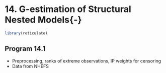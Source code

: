 # 14. G-estimation of Structural Nested Models{-}


```r
library(reticulate)
```

## Program 14.1

- Preprocessing, ranks of extreme observations, IP weights for censoring
- Data from NHEFS
